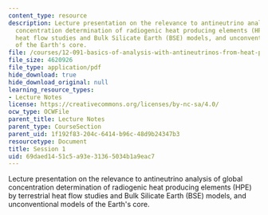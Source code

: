 ```yaml
---
content_type: resource
description: Lecture presentation on the relevance to antineutrino analysis of global
  concentration determination of radiogenic heat producing elements (HPE) by terrestrial
  heat flow studies and Bulk Silicate Earth (BSE) models, and unconventional models
  of the Earth's core.
file: /courses/12-091-basics-of-analysis-with-antineutrinos-from-heat-producing-elements-k-u-th-in-the-earth-january-iap-2010/69daed1451c5a93e31365034b1a9eac7_MIT12_091IAP10_lec1.pdf
file_size: 4620926
file_type: application/pdf
hide_download: true
hide_download_original: null
learning_resource_types:
- Lecture Notes
license: https://creativecommons.org/licenses/by-nc-sa/4.0/
ocw_type: OCWFile
parent_title: Lecture Notes
parent_type: CourseSection
parent_uid: 1f192f83-204c-6414-b96c-48d9b24347b3
resourcetype: Document
title: Session 1
uid: 69daed14-51c5-a93e-3136-5034b1a9eac7
---
```

Lecture presentation on the relevance to antineutrino analysis of global concentration determination of radiogenic heat producing elements (HPE) by terrestrial heat flow studies and Bulk Silicate Earth (BSE) models, and unconventional models of the Earth's core.